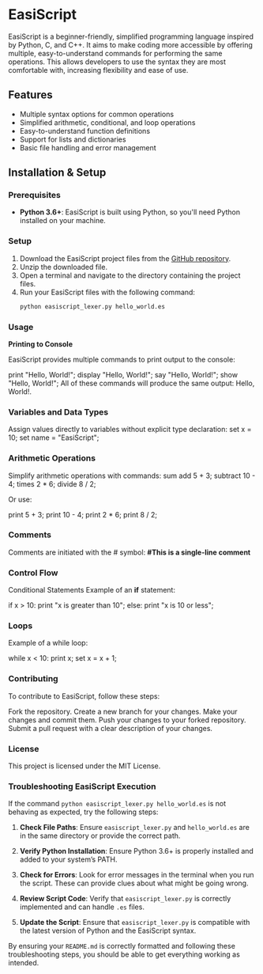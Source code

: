 # EasiScript

EasiScript is a beginner-friendly, simplified programming language inspired by Python, C, and C++. It aims to make coding more accessible by offering multiple, easy-to-understand commands for performing the same operations. This allows developers to use the syntax they are most comfortable with, increasing flexibility and ease of use.

## Features
- Multiple syntax options for common operations
- Simplified arithmetic, conditional, and loop operations
- Easy-to-understand function definitions
- Support for lists and dictionaries
- Basic file handling and error management

## Installation & Setup
### Prerequisites
- **Python 3.6+**: EasiScript is built using Python, so you'll need Python installed on your machine.

### Setup
1. Download the EasiScript project files from the [GitHub repository](#).
2. Unzip the downloaded file.
3. Open a terminal and navigate to the directory containing the project files.
4. Run your EasiScript files with the following command:
   ```bash
   python easiscript_lexer.py hello_world.es
### Usage
**Printing to Console**

EasiScript provides multiple commands to print output to the console:

print "Hello, World!";
display "Hello, World!";
say "Hello, World!";
show "Hello, World!";
All of these commands will produce the same output: Hello, World!.

### Variables and Data Types

Assign values directly to variables without explicit type declaration:
set x = 10;
set name = "EasiScript";
### Arithmetic Operations

Simplify arithmetic operations with commands:
sum add 5 + 3;
subtract 10 - 4;
times 2 * 6;
divide 8 / 2;

Or use:

print 5 + 3;
print 10 - 4;
print 2 * 6;
print 8 / 2;

### Comments
Comments are initiated with the # symbol:
**#This is a single-line comment**
### Control Flow
Conditional Statements
Example of an **if** statement:


if x > 10:
    print "x is greater than 10";
else:
    print "x is 10 or less";

### Loops

Example of a while loop:

while x < 10:
    print x;
    set x = x + 1;
### Contributing
To contribute to EasiScript, follow these steps:

Fork the repository.
Create a new branch for your changes.
Make your changes and commit them.
Push your changes to your forked repository.
Submit a pull request with a clear description of your changes.
### License
This project is licensed under the MIT License.

### Troubleshooting EasiScript Execution

If the command `python easiscript_lexer.py hello_world.es` is not behaving as expected, try the following steps:

1. **Check File Paths**: Ensure `easiscript_lexer.py` and `hello_world.es` are in the same directory or provide the correct path.

2. **Verify Python Installation**: Ensure Python 3.6+ is properly installed and added to your system’s PATH.

3. **Check for Errors**: Look for error messages in the terminal when you run the script. These can provide clues about what might be going wrong.

4. **Review Script Code**: Verify that `easiscript_lexer.py` is correctly implemented and can handle `.es` files. 

5. **Update the Script**: Ensure that `easiscript_lexer.py` is compatible with the latest version of Python and the EasiScript syntax.

By ensuring your `README.md` is correctly formatted and following these troubleshooting steps, you should be able to get everything working as intended.

